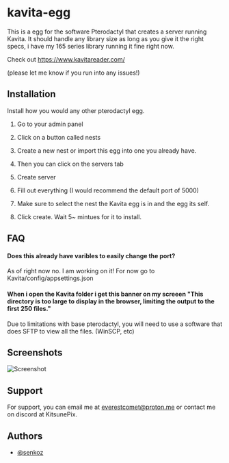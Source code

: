 
# kavita-egg 

This is a egg for the software Pterodactyl that creates a server running Kavita. It should handle any library size as long as you give it the right specs, i have my 165 series library running it fine right now.

Check out https://www.kavitareader.com/

(please let me know if you run into any issues!) 
## Installation

Install how you would any other pterodactyl egg.

1. Go to your admin panel

2. Click on a button called nests 

3. Create a new nest or import this egg into one you already have.

4. Then you can click on the servers tab

5. Create server 

6. Fill out everything  (I would recommend the default port of 5000)

7. Make sure to select the nest the Kavita egg is in and the egg its self.

8. Click create. Wait 5~ mintues for it to install. 
## FAQ

#### Does this already have varibles to easily change the port?

As of right now no. I am working on it! For now go to Kavita/config/appsettings.json

#### When i open the Kavita folder i get this banner on my screeen "This directory is too large to display in the browser, limiting the output to the first 250 files."

Due to limitations with base pterodactyl, you will need to use a software that does SFTP to view all the files. (WinSCP, etc)


## Screenshots

![Screenshot](https://cdn.rambley.io/u/kavita-egg-example.png)


## Support

For support, you can email me at everestcomet@proton.me or contact me on discord at KitsunePix.


## Authors

- [@senkoz](https://github.com/senkoz)

